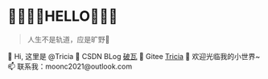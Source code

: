 # 💛💜💛💜HELLO💜💛💜
> 人生不是轨道，应是旷野🌻
<div>
    👋 Hi, 这里是 @Tricia
    🌱 CSDN BLog  <a href="https://blog.csdn.net/qq_41675812">破瓦</a> 
    🌱 Gitee <a href="https://gitee.com/chy99">Tricia</a>
    💞️ 欢迎光临我的小世界~
    📫 联系我：moonc2021@outlook.com
</div>
